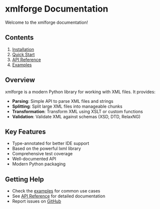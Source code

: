 # xmlforge Documentation

Welcome to the xmlforge documentation!

## Contents

1. [Installation](installation.md)
2. [Quick Start](quickstart.md)
3. [API Reference](api.md)
4. [Examples](examples.md)

## Overview

xmlforge is a modern Python library for working with XML files. It provides:

- **Parsing**: Simple API to parse XML files and strings
- **Splitting**: Split large XML files into manageable chunks
- **Transformation**: Transform XML using XSLT or custom functions
- **Validation**: Validate XML against schemas (XSD, DTD, RelaxNG)

## Key Features

- Type-annotated for better IDE support
- Based on the powerful lxml library
- Comprehensive test coverage
- Well-documented API
- Modern Python packaging

## Getting Help

- Check the [examples](examples.md) for common use cases
- See [API Reference](api.md) for detailed documentation
- Report issues on [GitHub](https://github.com/DonColon/xmlforge/issues)
